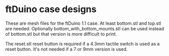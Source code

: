 # ftDuino case designs

These are mesh files for the ftDuino 1.1 case. At least bottom.stl and
top.stl are needed. Optionally bottom_with_bottom_mounts.stl can be
used instead of bottom.stl but that version is more difficult to print.

The reset.stl reset button is required if a 4.3mm tactile switch is
used as a reset button. It's not needed if a 7 or 9mm version is used.
